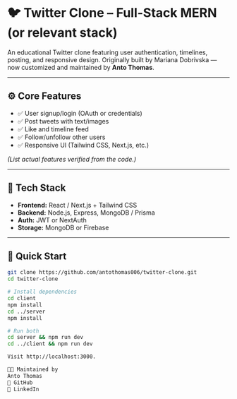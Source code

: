 # 🐦 Twitter Clone – Full-Stack MERN (or relevant stack)

An educational Twitter clone featuring user authentication, timelines, posting, and responsive design. Originally built by Mariana Dobrivska — now customized and maintained by **Anto Thomas**.

---

## ⚙️ Core Features

- ✅ User signup/login (OAuth or credentials)
- ✅ Post tweets with text/images
- ✅ Like and timeline feed
- ✅ Follow/unfollow other users
- ✅ Responsive UI (Tailwind CSS, Next.js, etc.)

*(List actual features verified from the code.)*

---

## 🧰 Tech Stack

- **Frontend:** React / Next.js + Tailwind CSS
- **Backend:** Node.js, Express, MongoDB / Prisma
- **Auth:** JWT or NextAuth
- **Storage:** MongoDB or Firebase

---

## 🚀 Quick Start

```bash
git clone https://github.com/antothomas006/twitter-clone.git
cd twitter-clone

# Install dependencies
cd client
npm install
cd ../server
npm install

# Run both
cd server && npm run dev
cd ../client && npm run dev

Visit http://localhost:3000.

👨‍💻 Maintained by
Anto Thomas
🔗 GitHub
🔗 LinkedIn
